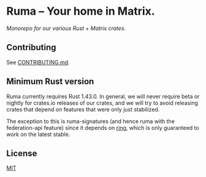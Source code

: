 # Ruma – Your home in Matrix.

*Monorepo for our various Rust + Matrix crates.*

## Contributing

See [CONTRIBUTING.md](CONTRIBUTING.md).

## Minimum Rust version

Ruma currently requires Rust 1.43.0. In general, we will never require beta or
nightly for crates.io releases of our crates, and we will try to avoid releasing
crates that depend on features that were only just stabilized.

The exception to this is ruma-signatures (and hence ruma with the federation-api
feature) since it depends on [ring][], which is only guaranteed to work on the
latest stable.

[ring]: https://github.com/briansmith/ring/

## License

[MIT](http://opensource.org/licenses/MIT)
